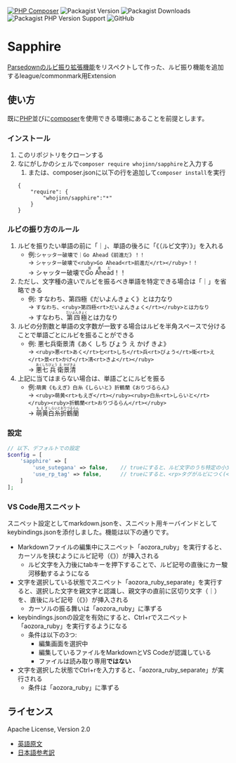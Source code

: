 [![PHP Composer](https://github.com/whojinn/sapphire/actions/workflows/php.yml/badge.svg)](https://github.com/whojinn/sapphire/actions/workflows/php.yml)
![Packagist Version](https://img.shields.io/packagist/v/whojinn/sapphire)
![Packagist Downloads](https://img.shields.io/packagist/dm/whojinn/sapphire?logoColor=Blue&style=plastic)
![Packagist PHP Version Support](https://img.shields.io/packagist/php-v/whojinn/sapphire)
![GitHub](https://img.shields.io/github/license/whojinn/sapphire)
# Sapphire
[Parsedownのルビ振り拡張機能](https://github.com/noisan/parsedown-rubytext)をリスペクトして作った、ルビ振り機能を追加するleague/commonmark用Extension

## 使い方
既に[PHP](https://www.php.net/)並びに[composer](https://getcomposer.org/)を使用できる環境にあることを前提とします。

### インストール
1. このリポジトリをクローンする
1. なにがしかのシェルで`composer require whojinn/sapphire`と入力する
    1. または、composer.jsonに以下の行を追加して`composer install`を実行
    ```
    {
        "require": {
            "whojinn/sapphire":"*"
        }
    }
    ```

### ルビの振り方のルール
1. ルビを振りたい単語の前に「｜」、単語の後ろに「《（ルビ文字）》」を入れる
    - 例:`シャッター破壊で｜Go Ahead《前進だ》！！`  
    -> `シャッター破壊で<ruby>Go Ahead<rt>前進だ</rt></ruby>！！`  
    -> シャッター破壊で<ruby>Go Ahead<rt>前進だ</rt></ruby>！！
1. ただし、文字種の違いでルビを振るべき単語を特定できる場合は「｜」を省略できる
    - 例: すなわち、第四極《だいよんきょく》とは力なり  
    -> `すなわち、<ruby>第四極<rt>だいよんきょく</rt></ruby>とは力なり`  
    -> すなわち、<ruby>第四極<rt>だいよんきょく</rt></ruby>とは力なり
1. ルビの分割数と単語の文字数が一致する場合はルビを半角スペースで分けることで単語ごとにルビを振ることができる
    - 例: 悪七兵衛景清《あく しち びょう え かげ きよ》  
    -> `<ruby>悪<rt>あく</rt>七<rt>しち</rt>兵<rt>びょう</rt>衛<rt>え</rt>景<rt>かげ</rt>清<rt>きよ</rt></ruby>`  
    -> <ruby>悪<rt>あく</rt>七<rt>しち</rt>兵<rt>びょう</rt>衛<rt>え</rt>景<rt>かげ</rt>清<rt>きよ</rt></ruby>
1. 上記に当てはまらない場合は、単語ごとにルビを振る
    - 例:`萌黄《もえぎ》白糸《しらいと》折鶴蘭《おりづるらん》`  
    -> `<ruby>萌黄<rt>もえぎ</rt></ruby><ruby>白糸<rt>しらいと</rt></ruby><ruby>折鶴蘭<rt>おりづるらん</rt></ruby>`  
    -> <ruby>萌黄<rt>もえぎ</rt></ruby><ruby>白糸<rt>しらいと</rt></ruby><ruby>折鶴蘭<rt>おりづるらん</rt></ruby>

### 設定
```php
// 以下、デフォルトでの設定
$config = [
    'sapphire' => [
        'use_sutegana' => false,    // trueにすると、ルビ文字のうち特定の小文字が大文字になる(ゅ→ゆ、ぁ→あ...etc)
        'use_rp_tag' => false,      // trueにすると、<rp>タグがルビにつく(<rp>（</rp><rt>ルビ</rt><rp>）</rp>)
    ]
];
```

### VS Code用スニペット
スニペット設定としてmarkdown.jsonを、スニペット用キーバインドとしてkeybindings.jsonを添付しました。機能は以下の通りです。
- Markdownファイルの編集中にスニペット「aozora_ruby」を実行すると、カーソルを挟むようにルビ記号（《》）が挿入される
  - ルビ文字を入力後にtabキーを押下することで、ルビ記号の直後にカー駿河移動するようになる
- 文字を選択している状態でスニペット「aozora_ruby_separate」を実行すると、選択した文字を親文字と認識し、親文字の直前に区切り文字（｜）を、直後にルビ記号（《》）が挿入される
  - カーソルの振る舞いは「aozora_ruby」に準ずる
- keybindings.jsonの設定を有効にすると、Ctrl+rでスニペット「aozora_ruby」を実行するようになる
  - 条件は以下の3つ:
    - 編集画面を選択中
    - 編集しているファイルをMarkdownとVS Codeが認識している
    - ファイルは読み取り専用**ではない**
- 文字を選択した状態でCtrl+rを入力すると、「aozora_ruby_separate」が実行される
  - 条件は「aozora_ruby」に準ずる

## ライセンス
Apache License, Version 2.0  
- [英語原文](https://www.apache.org/licenses/LICENSE-2.0)
- [日本語参考訳](https://licenses.opensource.jp/Apache-2.0/Apache-2.0.html)